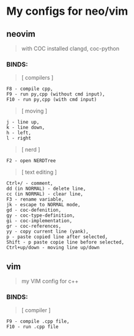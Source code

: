 # My configs for neo/vim
## neovim
>with COC installed clangd, coc-python

### BINDS:
>[ compilers ] 
```
F8 - compile cpp,
F9 - run py,cpp (without cmd input), 
F10 - run py,cpp (with cmd input)
````
>[ moving ] 
```
j - line up, 
k - line down, 
h - left, 
l - right
```
>[ nerd ] 
```
F2 - open NERDTree 
```
>[ text editing ]
```
Ctrl+/ - comment,
dd (in NORMAL) - delete line,
cc (in NORMAL) - clear line,
F3 - rename variable,
jk - escape to NORMAL mode,
gd - coc-defenition,
gy - coc-type-definition,
gi - coc-implementation,
gr - coc-references,
yy - copy current line (yank),
p - paste copied line after selected,
Shift - p paste copie line before selected,
Ctrl+up/down - moving line up/down
```

## vim
>my VIM config for c++

### BINDS:
>[ compiler ]
```
F9 - compile .cpp file,
F10 - run .cpp file
```
